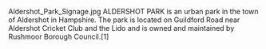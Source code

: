 Aldershot_Park_Signage.jpg ALDERSHOT PARK is an urban park in the town of Aldershot in Hampshire. The park is located on Guildford Road near Aldershot Cricket Club and the Lido and is owned and maintained by Rushmoor Borough Council.[1]
